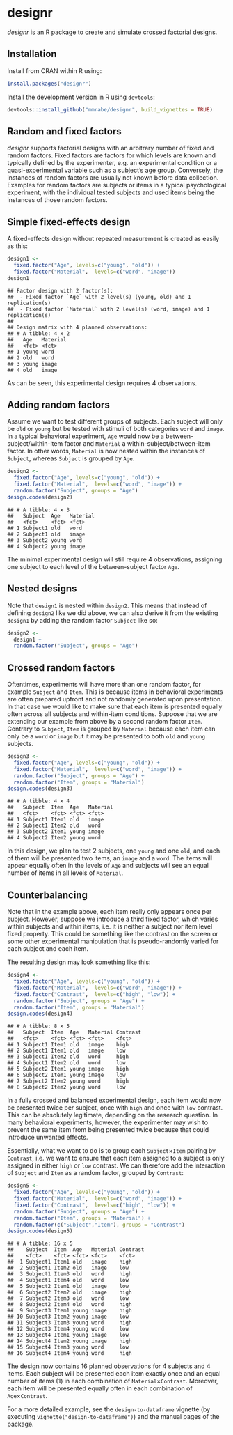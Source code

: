 
# designr

*designr* is an R package to create and simulate crossed factorial designs.

## Installation

Install from CRAN within R using:


```r
install.packages("designr")
```

Install the development version in R using `devtools`:


```r
devtools::install_github("mmrabe/designr", build_vignettes = TRUE)
```

## Random and fixed factors

*designr* supports factorial designs with an arbitrary number of fixed and random factors. Fixed factors are factors for which levels are known and typically defined by the experimenter, e.g. an experimental condition or a quasi-experimental variable such as a subject’s age group. Conversely, the instances of random factors are usually not known before data collection. Examples for random factors are subjects or items in a typical psychological experiment, with the individual tested subjects and used items being the instances of those random factors.

## Simple fixed-effects design

A fixed-effects design without repeated measurement is created as easily as this:


```r
design1 <- 
  fixed.factor("Age", levels=c("young", "old")) +
  fixed.factor("Material",  levels=c("word", "image"))
design1
```

```
## Factor design with 2 factor(s):
##  - Fixed factor `Age` with 2 level(s) (young, old) and 1 replication(s)
##  - Fixed factor `Material` with 2 level(s) (word, image) and 1 replication(s)
## 
## Design matrix with 4 planned observations:
## # A tibble: 4 x 2
##   Age   Material
##   <fct> <fct>   
## 1 young word    
## 2 old   word    
## 3 young image   
## 4 old   image
```

As can be seen, this experimental design requires 4 observations.

## Adding random factors

Assume we want to test different groups of subjects. Each subject will only be `old` or `young` but be tested with stimuli of both categories `word` and `image`. In a typical behavioral experiment, `Age` would now be a between-subject/within-item factor and `Material` a within-subject/between-item factor. In other words, `Material` is now nested within the instances of `Subject`, whereas `Subject` is grouped by `Age`.


```r
design2 <- 
  fixed.factor("Age", levels=c("young", "old")) +
  fixed.factor("Material",  levels=c("word", "image")) +
  random.factor("Subject", groups = "Age")
design.codes(design2)
```

```
## # A tibble: 4 x 3
##   Subject  Age   Material
##   <fct>    <fct> <fct>   
## 1 Subject1 old   word    
## 2 Subject1 old   image   
## 3 Subject2 young word    
## 4 Subject2 young image
```

The minimal experimental design will still require 4 observations, assigning one subject to each level of the between-subject factor `Age`.

## Nested designs

Note that `design1` is nested within `design2`. This means that instead of defining `design2` like we did above, we can also derive it from the existing `design1` by adding the random factor `Subject` like so:


```r
design2 <- 
  design1 +
  random.factor("Subject", groups = "Age")
```

## Crossed random factors

Oftentimes, experiments will have more than one random factor, for example `Subject` and `Item`. This is because items in behavioral experiments are often prepared upfront and not randomly generated upon presentation. In that case we would like to make sure that each item is presented equally often across all subjects and within-item conditions. Suppose that we are extending our example from above by a second random factor `Item`. Contrary to `Subject`, `Item` is grouped by `Material` because each item can only be a `word` or `image` but it may be presented to both `old` and `young` subjects.


```r
design3 <- 
  fixed.factor("Age", levels=c("young", "old")) +
  fixed.factor("Material",  levels=c("word", "image")) +
  random.factor("Subject", groups = "Age") +
  random.factor("Item", groups = "Material")
design.codes(design3)
```

```
## # A tibble: 4 x 4
##   Subject  Item  Age   Material
##   <fct>    <fct> <fct> <fct>   
## 1 Subject1 Item1 old   image   
## 2 Subject1 Item2 old   word    
## 3 Subject2 Item1 young image   
## 4 Subject2 Item2 young word
```

In this design, we plan to test 2 subjects, one `young` and one `old`, and each of them will be presented two items, an `image` and a `word`. The items will appear equally often in the levels of `Age` and subjects will see an equal number of items in all levels of `Material`.

## Counterbalancing

Note that in the example above, each item really only appears once per subject. However, suppose we introduce a third fixed factor, which varies within subjects and within items, i.e. it is neither a subject nor item level fixed property. This could be something like the contrast on the screen or some other experimental manipulation that is pseudo-randomly varied for each subject and each item.

The resulting design may look something like this:


```r
design4 <- 
  fixed.factor("Age", levels=c("young", "old")) +
  fixed.factor("Material",  levels=c("word", "image")) +
  fixed.factor("Contrast",  levels=c("high", "low")) +
  random.factor("Subject", groups = "Age") +
  random.factor("Item", groups = "Material")
design.codes(design4)
```

```
## # A tibble: 8 x 5
##   Subject  Item  Age   Material Contrast
##   <fct>    <fct> <fct> <fct>    <fct>   
## 1 Subject1 Item1 old   image    high    
## 2 Subject1 Item1 old   image    low     
## 3 Subject1 Item2 old   word     high    
## 4 Subject1 Item2 old   word     low     
## 5 Subject2 Item1 young image    high    
## 6 Subject2 Item1 young image    low     
## 7 Subject2 Item2 young word     high    
## 8 Subject2 Item2 young word     low
```

In a fully crossed and balanced experimental design, each item would now be presented twice per subject, once with `high` and once with `low` contrast. This can be absolutely legitimate, depending on the research question. In many behavioral experiments, however, the experimenter may wish to prevent the same item from being presented twice because that could introduce unwanted effects.

Essentially, what we want to do is to group each `Subject`×`Item` pairing by `Contrast`, i.e. we want to ensure that each item assigned to a subject is only assigned in either `high` or `low` contrast. We can therefore add the interaction of `Subject` and `Item` as a random factor, grouped by `Contrast`:


```r
design5 <- 
  fixed.factor("Age", levels=c("young", "old")) +
  fixed.factor("Material",  levels=c("word", "image")) +
  fixed.factor("Contrast",  levels=c("high", "low")) +
  random.factor("Subject", groups = "Age") +
  random.factor("Item", groups = "Material") +
  random.factor(c("Subject","Item"), groups = "Contrast")
design.codes(design5)
```

```
## # A tibble: 16 x 5
##    Subject  Item  Age   Material Contrast
##    <fct>    <fct> <fct> <fct>    <fct>   
##  1 Subject1 Item1 old   image    high    
##  2 Subject1 Item2 old   image    low     
##  3 Subject1 Item3 old   word     high    
##  4 Subject1 Item4 old   word     low     
##  5 Subject2 Item1 old   image    low     
##  6 Subject2 Item2 old   image    high    
##  7 Subject2 Item3 old   word     low     
##  8 Subject2 Item4 old   word     high    
##  9 Subject3 Item1 young image    high    
## 10 Subject3 Item2 young image    low     
## 11 Subject3 Item3 young word     high    
## 12 Subject3 Item4 young word     low     
## 13 Subject4 Item1 young image    low     
## 14 Subject4 Item2 young image    high    
## 15 Subject4 Item3 young word     low     
## 16 Subject4 Item4 young word     high
```

The design now contains 16 planned observations for 4 subjects and 4 items. Each subject will be presented each item exactly once and an equal number of items (1) in each combination of `Material`×`Contrast`. Moreover, each item will be presented equally often in each combination of `Age`×`Contrast`.

For a more detailed example, see the `design-to-dataframe` vignette (by executing `vignette("design-to-dataframe")`) and the manual pages of the package.
